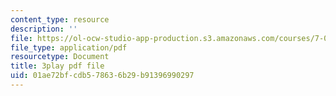 ```yaml
---
content_type: resource
description: ''
file: https://ol-ocw-studio-app-production.s3.amazonaws.com/courses/7-012-introduction-to-biology-fall-2004/01ae72bfcdb578636b29b91396990297_xGeBSiXoSoA.pdf
file_type: application/pdf
resourcetype: Document
title: 3play pdf file
uid: 01ae72bf-cdb5-7863-6b29-b91396990297
---
```

